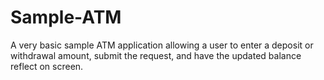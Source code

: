 # Sample-ATM
A very basic sample ATM application allowing a user to enter a deposit or withdrawal amount, submit the request, and have the updated balance reflect on screen. 


